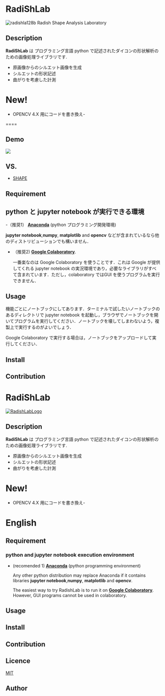 # RadiShLab
![radishla128b](https://user-images.githubusercontent.com/24559785/73605022-e488d000-4590-11ea-9530-95b6267f634a.png)
Radish Shape Analysis Laboratory
## Description

**RadiShLab** は プログラミング言語 python で記述されたダイコンの形状解析のための画像処理ライブラリです.

  - 原画像からのシルエット画像を生成
  - シルエットの形状記述
  - 曲がりを考慮した計測

# New!

  - OPENCV 4.X 用にコードを書き換え- 

====
## Demo
[![](https://img.youtube.com/vi/E4WwWzWe_so/0.jpg)](https://www.youtube.com/watch?v=E4WwWzWe_so)

## VS. 
- [SHAPE](http://lbm.ab.a.u-tokyo.ac.jp/~iwata/shape/index.html)

## Requirement
## python と jupyter notebook が実行できる環境
-（推奨1） [**Anaconda**](https://www.anaconda.com/python) (python プログラミング開発環境)

  **jupyter notebook**,**numpy**, **matplotlib** and **opencv** などが含まれているなら他のディストリビューションでも構いません．
  
- （推奨2)  [**Google Colaboratory**](https://colab.research.google.com/notebooks/welcome.ipynb?hl=ja). 

  一番楽なのは Google Colaboratory を使うことです．これは Google が提供してくれる jupyter notebook の実況環境であり，必要なライブラリがすべて含まれています．ただし，colaboratory ではGUI を使うプログラムを実行できません．
  
## Usage

機能ごとにノートブックにしてあります．ターミナルで試したいノートブックのあるディレクトリで jupyter notebook を起動し，ブラウザでノートブックを開いてプログラムを実行してください．ノートブックを壊してしまわないよう，複製上で実行するのがよいでしょう．

Google Colaboratory で実行する場合は，ノートブックをアップロードして実行してください．

## Install

## Contribution

# RadiShLab

[![RadishLabLogo]()]()
## Description

**RadiShLab** は プログラミング言語 python で記述されたダイコンの形状解析のための画像処理ライブラリです.

  - 原画像からのシルエット画像を生成
  - シルエットの形状記述
  - 曲がりを考慮した計測

# New!

  - OPENCV 4.X 用にコードを書き換え- 

English
====
## Requirement
### python and jupyter notebook execution environment
- (recomended 1) [**Anaconda**](https://www.anaconda.com/python) (python programming environment)

  Any other python distribution may replace Anaconda if it contains libraries **jupyter notebook**,**numpy**, **matplotlib** and **opencv**.
  
  The easiest way to try RadishLab is to run it on [**Google Colaboratory**](https://colab.research.google.com/notebooks/welcome.ipynb?hl=ja). However, GUI programs cannot be used in colaboratory.

## Usage

## Install

## Contribution


## Licence

[MIT](https://github.com/tcnksm/tool/blob/master/LICENCE)

## Author
